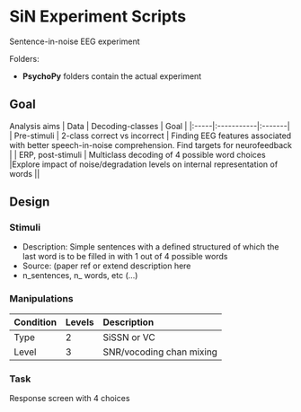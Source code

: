 # SiN Experiment Scripts
Sentence-in-noise EEG experiment 

Folders: 
- **PsychoPy** folders contain the actual experiment 

## Goal

Analysis aims
| Data | Decoding-classes | Goal | 
|:-----|:-----------|:-------|
| Pre-stimuli | 2-class correct vs incorrect  | Finding EEG features associated with better speech-in-noise comprehension. Find targets for neurofeedback | 
| ERP, post-stimuli | Multiclass decoding of 4 possible word choices  |Explore impact of noise/degradation levels on internal representation of words  ||

## Design
### Stimuli 
- Description: Simple sentences with a defined structured of which the last word is to be filled in with 1 out of 4 possible words 
- Source: (paper ref or extend description here 
- n_sentences, n_ words, etc (...) 

### Manipulations

 | Condition | Levels | Description | 
|:-----|:-----------|:-------|
| Type | 2 | SiSSN or VC || 
| Level | 3 |  SNR/vocoding chan mixing || 

### Task 
Response screen with 4 choices


